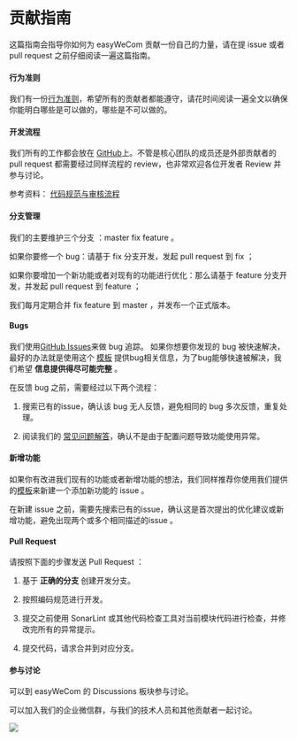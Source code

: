 # **贡献指南**

这篇指南会指导你如何为 easyWeCom 贡献一份自己的力量，请在提 issue 或者 pull request 之前仔细阅读一遍这篇指南。

#### **行为准则**

我们有一份<a href="https://github.com/easywecom/easyWeCom_Sidebar/blob/main/.github/CODE_OF_CONDUCT.md" target="_blank">行为准则</a>，希望所有的贡献者都能遵守，请花时间阅读一遍全文以确保你能明白哪些是可以做的，哪些是不可以做的。

#### **开发流程**

我们所有的工作都会放在 <a href="https://github.com/easywecom/easyWeCom_Sidebar" target="_blank">GitHub</a>上。不管是核心团队的成员还是外部贡献者的 pull request 都需要经过同样流程的 review，也非常欢迎各位开发者 Review 并参与讨论。

参考资料： <a href="https://github.com/easywecom/easyWeCom_Sidebar/blob/main/.github/%E4%BB%A3%E7%A0%81%E8%A7%84%E8%8C%83%E4%B8%8E%E5%AE%A1%E6%A0%B8%E6%B5%81%E7%A8%8B.md" target="_blank">代码规范与审核流程</a>

#### **分支管理**

我们的主要维护三个分支 ：master fix feature 。

如果你要修一个 bug：请基于 fix 分支开发，发起 pull request 到 fix ；

如果你要增加一个新功能或者对现有的功能进行优化：那么请基于 feature 分支开发，并发起 pull request 到 feature ；

我们每月定期合并 fix feature 到 master ，并发布一个正式版本。

#### **Bugs**

我们使用<a href="https://github.com/easywecom/easyWeCom_Sidebar/issues" target="_blank">GitHub Issues</a>来做 bug 追踪。 如果你想要你发现的 bug 被快速解决，最好的办法就是使用这个 <a href="https://easywecom.github.io" target="_blank">模板</a>   提供bug相关信息，为了bug能够快速被解决，我们希望 **信息提供得尽可能完整** 。

在反馈 bug 之前，需要经过以下两个流程：

1. 搜索已有的issue，确认该 bug 无人反馈，避免相同的 bug 多次反馈，重复处理。

1. 阅读我们的 <a href="https://www.yuque.com/docs/share/9217b462-a4c2-4d4a-97cb-48eebf800784#Ydt5N" target="_blank">常见问题解答</a>，确认不是由于配置问题导致功能使用异常。

#### **新增功能**

如果你有改进我们现有的功能或者新增功能的想法，我们同样推荐你使用我们提供的<a href="https://easywecom.github.io" target="_blank">模板</a>来新建一个添加新功能的 issue 。

在新建 issue 之前，需要先搜索已有的issue，确认这是首次提出的优化建议或新增功能，避免出现两个或多个相同描述的issue 。

#### **Pull Request**

请按照下面的步骤发送 Pull Request ：

1. 基于 **正确的分支** 创建开发分支。

1. 按照编码规范进行开发。

1. 提交之前使用 SonarLint 或其他代码检查工具对当前模块代码进行检查，并修改完所有的异常提示。

1. 提交代码，请求合并到对应分支。

#### **参与讨论**

可以到 easyWeCom 的 Discussions 板块参与讨论。

可以加入我们的企业微信群，与我们的技术人员和其他贡献者一起讨论。

![](https://wecomsaas-1253559996.cos.ap-guangzhou.myqcloud.com/2022/06/01/%E6%8A%80%E6%9C%AF%E4%BA%A4%E6%B5%81%E7%BE%A4%E6%B4%BB%E7%A0%81.png)